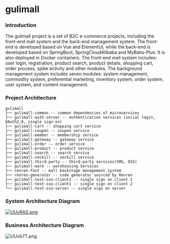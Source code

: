 # gulimall

### Introduction

The gulimall project is a set of B2C e-commerce projects, including the front-end mall system and the back-end management system. The front-end is developed based on Vue and ElementUI, while the back-end is developed based on SpringBoot, SpringCloudAlibaba and MyBatis-Plus. It is also deployed in Docker containers. The front-end mall system includes: user login, registration, product search, product details, shopping cart, order process, spike activity and other modules. The background management system includes seven modules: system management, commodity system, preferential marketing, inventory system, order system, user system, and content management.

### Project Architecture

```
gulimall
├── gulimall-common -- common dependencies of microservices
├── gulimall-auth-server -- authentication services (social login, OAuth2.0, single sign-on)
├── gulimall-cart -- shopping cart service
├── gulimall-coupon -- coupon service
├── gulimall-member -- membership service
├── gulimall-gateway -- gateway service
├── gulimall-order -- order service
├── gulimall-product -- product service
├── gulimall-search -- search service
├── gulimall-seckill -- seckill service
├── gulimall-third-party -- third-party services(SMS, OSS)
├── gulimall-ware -- warehousing Services
├── renren-fast -- mall backstage management system
├── renren-generator -- code generator sourced by Renren
├── gulimall-test-sso-client1 -- single sign on client 1
├── gulimall-test-sso-client1 -- single sign on client 2
└── gulimall-test-sso-server -- single sign on server
```

### System Architecture Diagram

[![UUvRAS.png](https://images.gitee.com/uploads/images/2020/0714/193425_4a1056c4_4914148.png)](https://imgchr.com/i/UUvRAS)

### Business Architecture Diagram

![UUvb7T.png](https://images.gitee.com/uploads/images/2020/0714/193425_9bb153d1_4914148.png)
